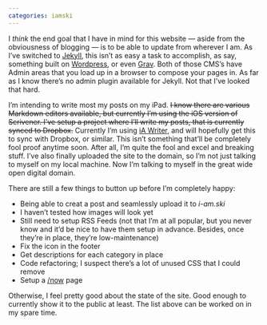 ```yaml
---
categories: iamski
---
```

I _think_ the end goal that I have in mind for this website — aside from the obviousness of blogging — is to be able to update from wherever I am. As I’ve switched to [Jekyll](https://jekyllrb.com), this isn’t as easy a task to accomplish, as say, something built on [Wordpress](https://www.wordpress.org), or even [Grav](https://www.getgrav.org). Both of those CMS’s have Admin areas that you load up in a browser to compose your pages in. As far as I know there’s no admin plugin available for Jekyll. Not that I’ve looked that hard.
<!--more-->
I’m intending to write most my posts on my iPad. ~~I know there are various Markdown editors available, but currently I’m using the iOS version of Scrivener. I’ve setup a project where I’ll write my posts, that is currently synced to Dropbox.~~ Currently I’m using [iA Writer](ia.net), and will hopefully get this to sync with Dropbox, or similar. This isn’t something that’ll be completely fool proof anytime soon. After all, I’m quite the fool and excel and breaking stuff. I’ve also finally uploaded the site to the domain, so I’m not just talking to myself on my local machine. Now I’m talking to myself in the great wide open digital domain.

There are still a few things to button up before I’m completely happy:

- Being able to creat a post and seamlessly upload it to _i-am.ski_
- I haven’t tested how images will look yet
- Still need to setup RSS Feeds (not that I’m at all popular, but you never know and it’d be nice to have them setup in advance. Besides, once they’re in place, they’re low-maintenance)
- Fix the icon in the footer
- Get descriptions for each category in place
- Code refactoring; I suspect there’s a lot of unused CSS that I could remove
- Setup a [/now](https://nownownow.com) page
	
Otherwise, I feel pretty good about the state of the site. Good enough to currently show it to the public at least. The list above can be worked on in my spare time. 